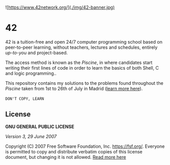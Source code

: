 ![https://www.42network.org/](./img/42-banner.jpg)
# 42
42 is a tuition-free and open 24/7 computer programming school based on peer-to-peer learning, without teachers, lectures and schedules, entirely *up-to-you* and project-based.

The access method is known as the *Piscine*, in where candidates start writing their first lines of code in order to learn the basics of both Shell, C and logic programming..

This repository contains my solutions to the problems found throughout the *Piscine* taken from 1st to 26th of July in Madrid ([learn more here](https://www.42madrid.com/)).

`DON'T COPY, LEARN`

## License
**GNU GENERAL PUBLIC LICENSE**

*Version 3, 29 June 2007*

Copyright (C) 2007 Free Software Foundation, Inc. <https://fsf.org/>. Everyone is permitted to copy and distribute verbatim copies of this license document, but changing it is not allowed. [Read more here](./LICENSE)